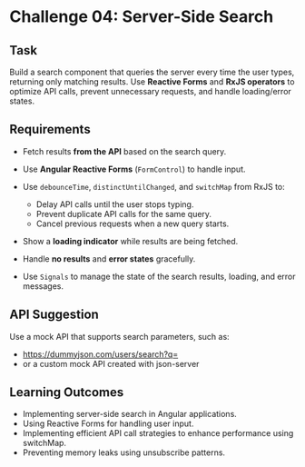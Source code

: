 # Challenge 04: Server-Side Search

## Task

Build a search component that queries the server every time the user types, returning only matching results. Use **Reactive Forms** and **RxJS operators** to optimize API calls, prevent unnecessary requests, and handle loading/error states.

## Requirements

- Fetch results **from the API** based on the search query.

- Use **Angular Reactive Forms** (`FormControl`) to handle input.

- Use `debounceTime`, `distinctUntilChanged`, and `switchMap` from RxJS to:
  - Delay API calls until the user stops typing.
  - Prevent duplicate API calls for the same query.
  - Cancel previous requests when a new query starts.
- Show a **loading indicator** while results are being fetched.
  
- Handle **no results** and **error states** gracefully.
  
- Use `Signals` to manage the state of the search results, loading, and error messages.

## API Suggestion

Use a mock API that supports search parameters, such as:

- https://dummyjson.com/users/search?q=<query>
- or a custom mock API created with json-server

## Learning Outcomes
- Implementing server-side search in Angular applications.
- Using Reactive Forms for handling user input.
- Implementing efficient API call strategies to enhance performance using switchMap.
- Preventing memory leaks using unsubscribe patterns.